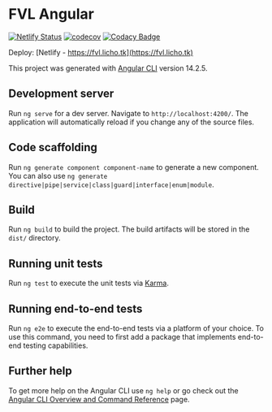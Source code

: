 # FVL Angular

[![Netlify Status](https://api.netlify.com/api/v1/badges/45378bf7-04bc-4447-ae17-0a4780469e34/deploy-status)](https://app.netlify.com/sites/fvl-angular/deploys)  [![codecov](https://codecov.io/gh/lichodev/fvl-angular/graph/badge.svg?token=CTG67OCIMA)](https://codecov.io/gh/lichodev/fvl-angular)  [![Codacy Badge](https://app.codacy.com/project/badge/Grade/85902575e2c4420cbf8426aebd5745e7)](https://app.codacy.com/gh/lichodev/fvl-angular/dashboard?utm_source=gh&utm_medium=referral&utm_content=&utm_campaign=Badge_grade)

Deploy: [Netlify - https://fvl.licho.tk](https://fvl.licho.tk)

This project was generated with [Angular CLI](https://github.com/angular/angular-cli) version 14.2.5.

## Development server

Run `ng serve` for a dev server. Navigate to `http://localhost:4200/`. The application will automatically reload if you change any of the source files.

## Code scaffolding

Run `ng generate component component-name` to generate a new component. You can also use `ng generate directive|pipe|service|class|guard|interface|enum|module`.

## Build

Run `ng build` to build the project. The build artifacts will be stored in the `dist/` directory.

## Running unit tests

Run `ng test` to execute the unit tests via [Karma](https://karma-runner.github.io).

## Running end-to-end tests

Run `ng e2e` to execute the end-to-end tests via a platform of your choice. To use this command, you need to first add a package that implements end-to-end testing capabilities.

## Further help

To get more help on the Angular CLI use `ng help` or go check out the [Angular CLI Overview and Command Reference](https://angular.io/cli) page.
